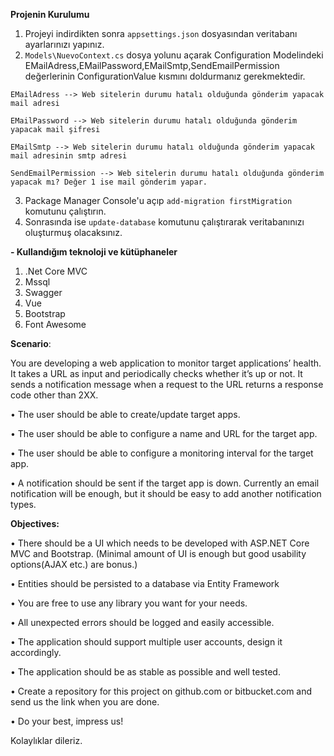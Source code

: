 **Projenin Kurulumu**
1. Projeyi indirdikten sonra `appsettings.json` dosyasından veritabanı ayarlarınızı yapınız. 
2. `Models\NuevoContext.cs` dosya yolunu açarak Configuration Modelindeki EMailAdress,EMailPassword,EMailSmtp,SendEmailPermission değerlerinin ConfigurationValue kısmını doldurmanız gerekmektedir.

`EMailAdress --> Web sitelerin durumu hatalı olduğunda gönderim yapacak mail adresi`

`EMailPassword --> Web sitelerin durumu hatalı olduğunda gönderim yapacak mail şifresi`

`EMailSmtp --> Web sitelerin durumu hatalı olduğunda gönderim yapacak mail adresinin smtp adresi`

`SendEmailPermission --> Web sitelerin durumu hatalı olduğunda gönderim yapacak mı? Değer 1 ise mail gönderim yapar.`

3. Package Manager Console'u açıp `add-migration firstMigration` komutunu çalıştırın.
4. Sonrasında ise `update-database` komutunu çalıştırarak veritabanınızı oluşturmuş olacaksınız.

**- Kullandığım teknoloji ve kütüphaneler**
1. .Net Core MVC
2. Mssql
3. Swagger
4. Vue
5. Bootstrap
6. Font Awesome

**Scenario**:

You are developing a web application to monitor target applications’ health. It takes a URL as input and periodically checks whether it’s up or not. It sends a notification message when a request to the URL returns a response code other than 2XX.

• The user should be able to create/update target apps.

• The user should be able to configure a name and URL for the target app.

• The user should be able to configure a monitoring interval for the target app.

• A notification should be sent if the target app is down. Currently an email notification will be enough, but it should be easy to add another notification types.

**Objectives:**

• There should be a UI which needs to be developed with ASP.NET Core MVC and Bootstrap. (Minimal amount of UI is enough but good usability options(AJAX etc.) are bonus.)

• Entities should be persisted to a database via Entity Framework

• You are free to use any library you want for your needs.

• All unexpected errors should be logged and easily accessible.

• The application should support multiple user accounts, design it accordingly.

• The application should be as stable as possible and well tested.

• Create a repository for this project on github.com or bitbucket.com and send us the link when you are done.

• Do your best, impress us!

Kolaylıklar dileriz.






